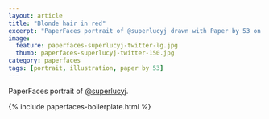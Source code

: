 ```yaml
---
layout: article
title: "Blonde hair in red"
excerpt: "PaperFaces portrait of @superlucyj drawn with Paper by 53 on an iPad."
image: 
  feature: paperfaces-superlucyj-twitter-lg.jpg
  thumb: paperfaces-superlucyj-twitter-150.jpg
category: paperfaces
tags: [portrait, illustration, paper by 53]
---
```


PaperFaces portrait of [@superlucyj](http://twitter.com/superlucyj).

{% include paperfaces-boilerplate.html %}